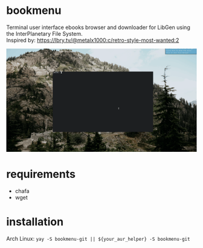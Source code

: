 # bookmenu
Terminal user interface ebooks browser and downloader for LibGen using the InterPlanetary File System.  
Inspired by: https://lbry.tv/@metalx1000:c/retro-style-most-wanted:2

![preview](preview.gif)

# requirements
- chafa
- wget

# installation
Arch Linux: ```yay -S bookmenu-git || ${your_aur_helper} -S bookmenu-git```

